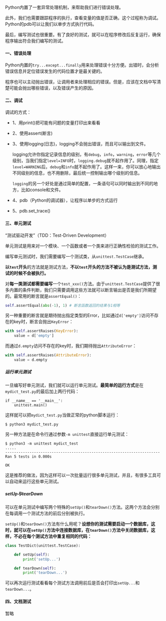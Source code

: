 Python内置了一套异常处理机制，来帮助我们进行错误处理。

此外，我们也需要跟踪程序的执行，查看变量的值是否正确，这个过程称为调试。Python的pdb可以让我们以单步方式执行代码。

最后，编写测试也很重要。有了良好的测试，就可以在程序修改后反复运行，确保程序输出符合我们编写的测试。

#### 一、错误处理

Python内置的`try...except...finally`用来处理错误十分方便。出错时，会分析错误信息并定位错误发生的代码位置才是最关键的。

程序也可以主动抛出错误，让调用者来处理相应的错误。但是，应该在文档中写清楚可能会抛出哪些错误，以及错误产生的原因。

#### 二、调试

调试的方式：  

- 1、用print()把可能有问题的变量打印出来看看    

- 2、使用assert(断言)   

- 3、使用logging(日志)，logging不会抛出错误，而且可以输出到文件。   

  ​	logging允许你指定记录信息的级别，有`debug`，`info`，`warning`，`error`等几个级别，当我们指定`level=INFO`时，`logging.debug`就不起作用了。同理，指定`level=WARNING`后，`debug`和`info`就不起作用了。这样一来，你可以放心地输出不同级别的信息，也不用删除，最后统一控制输出哪个级别的信息。

  `logging`的另一个好处是通过简单的配置，一条语句可以同时输出到不同的地方，比如console和文件。

- 4、pdb（Python的调试器），让程序以单步的方式运行  

- 5、pdb.set_trace()

#### 三、单元测试

“测试驱动开发”（TDD：Test-Driven Development）

单元测试是用来对一个模块、一个函数或者一个类来进行正确性检验的测试工作。

编写单元测试时，我们需要编写一个测试类，从`unittest.TestCase`继承。

**以`test`开头**的方法就是测试方法，**不以`test`开头的方法不被认为是测试方法，测试的时候不会被执行。**

对**每一类测试都需要编写**一个`test_xxx()`方法。由于`unittest.TestCase`提供了很多内置的条件判断，我们只需要调用这些方法就可以断言输出是否是我们所期望的。最常用的断言就是`assertEqual()`：

```python
self.assertEqual(abs(-1), 1) # 断言函数返回的结果与1相等
```

另一种重要的断言就是期待抛出指定类型的Error，比如通过`d['empty']`访问不存在的key时，断言会抛出`KeyError`：

```python
with self.assertRaises(KeyError):
    value = d['empty']
```

而通过`d.empty`访问不存在的key时，我们期待抛出`AttributeError`：

```python
with self.assertRaises(AttributeError):
    value = d.empty
```

##### 运行单元测试

一旦编写好单元测试，我们就可以运行单元测试。**最简单的运行方式**是在`mydict_test.py`的最后加上两行代码：

```
if __name__ == '__main__':
    unittest.main()
```

这样就可以把`mydict_test.py`当做正常的python脚本运行：

```
$ python3 mydict_test.py

```

另一种方法是在命令行通过参数`-m unittest`直接运行单元测试：

```
$ python3 -m unittest mydict_test
.....
----------------------------------------------------------------------
Ran 5 tests in 0.000s

OK

```

这是推荐的做法，因为这样可以一次批量运行很多单元测试，并且，有很多工具可以自动来运行这些单元测试。

##### setUp与tearDown

可以在单元测试中编写两个特殊的`setUp()`和`tearDown()`方法。这两个方法会分别在每调用一个测试方法的前后分别被执行。

`setUp()`和`tearDown()`方法有什么用呢？**设想你的测试需要启动一个数据库，这时，就可以在`setUp()`方法中连接数据库，在`tearDown()`方法中关闭数据库，这样，不必在每个测试方法中重复相同的代码：**

```python
class TestDict(unittest.TestCase):

    def setUp(self):
        print('setUp...')

    def tearDown(self):
        print('tearDown...')
```

可以再次运行测试看看每个测试方法调用前后是否会打印出`setUp...`和`tearDown...`。

#### 四、文档测试

暂略




















































































